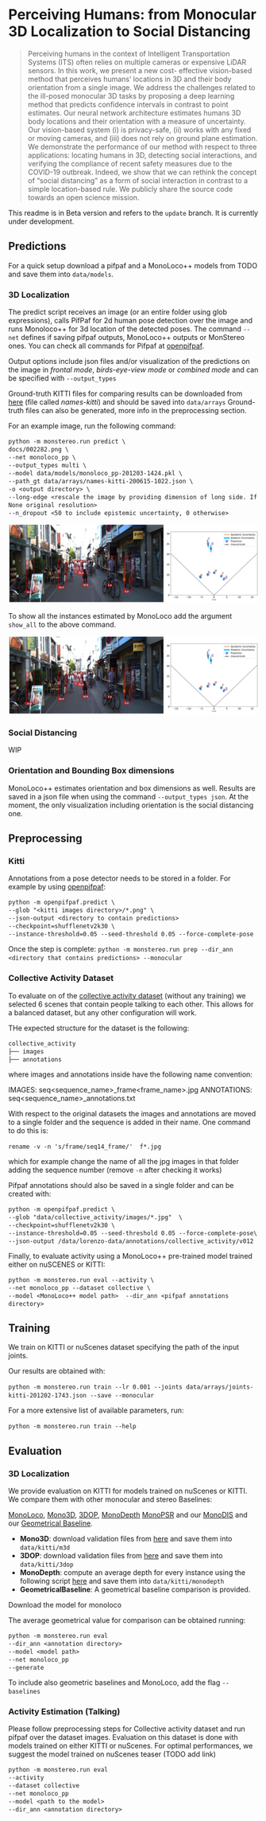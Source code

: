 
# Perceiving Humans: from Monocular 3D Localization to Social Distancing

> Perceiving humans in the context of Intelligent Transportation Systems (ITS) 
often relies on multiple cameras or expensive LiDAR sensors. 
In this work, we present a new cost- effective vision-based method that perceives humans’ locations in 3D 
and their body orientation from a single image.
We address the challenges related to the ill-posed monocular 3D tasks by proposing a deep learning method 
that predicts confidence intervals in contrast to point estimates. Our neural network architecture estimates 
humans 3D body locations and their orientation with a measure of uncertainty. 
Our vision-based system (i) is privacy-safe, (ii) works with any fixed or moving cameras,
 and (iii) does not rely on ground plane estimation. 
 We demonstrate the performance of our method with respect to three applications: 
 locating humans in 3D, detecting social interactions, 
 and verifying the compliance of recent safety measures due to the COVID-19 outbreak. 
 Indeed, we show that we can rethink the concept of “social distancing” as a form of social interaction 
 in contrast to a simple location-based rule. We publicly share the source code towards an open science mission.

This readme is in Beta version and refers to the `update` branch. It is currently under development.

##  Predictions
For a quick setup download a pifpaf and a MonoLoco++ models from TODO and save them into `data/models`.

### 3D Localization
The predict script receives an image (or an entire folder using glob expressions), 
calls PifPaf for 2d human pose detection over the image
and runs Monoloco++ for 3d location of the detected poses.
The command `--net` defines if saving pifpaf outputs, MonoLoco++ outputs or MonStereo ones.
You can check all commands for Pifpaf at [openpifpaf](https://github.com/vita-epfl/openpifpaf).

Output options include json files and/or visualization of the predictions on the image in *frontal mode*, 
*birds-eye-view mode* or *combined mode* and can be specified with `--output_types`

Ground-truth KITTI files for comparing results can be downloaded from 
[here](https://drive.google.com/drive/folders/1jZToVMBEZQMdLB5BAIq2CdCLP5kzNo9t?usp=sharing) 
(file called *names-kitti*) and should be saved into `data/arrays`
Ground-truth files can also be generated, more info in the preprocessing section.

For an example image, run the following command:

```
python -m monstereo.run predict \
docs/002282.png \
--net monoloco_pp \
--output_types multi \
--model data/models/monoloco_pp-201203-1424.pkl \
--path_gt data/arrays/names-kitti-200615-1022.json \
-o <output directory> \
--long-edge <rescale the image by providing dimension of long side. If None original resolution>
--n_dropout <50 to include epistemic uncertainty, 0 otherwise>
```

![predict](out_002282.png.multi.jpg)

To show all the instances estimated by MonoLoco add the argument `show_all` to the above command.

![predict_all](out_002282.png.multi_all.jpg)

### Social Distancing
WIP

### Orientation and Bounding Box dimensions
MonoLoco++ estimates orientation and box dimensions as well. Results are saved in a json file when using the command 
`--output_types json`. At the moment, the only visualization including orientation is the social distancing one.

## Preprocessing

### Kitti
Annotations from a pose detector needs to be stored in a folder.
For example by using [openpifpaf](https://github.com/vita-epfl/openpifpaf):
```
python -m openpifpaf.predict \
--glob "<kitti images directory>/*.png" \
--json-output <directory to contain predictions> 
--checkpoint=shufflenetv2k30 \
--instance-threshold=0.05 --seed-threshold 0.05 --force-complete-pose 
```
Once the step is complete:
`python -m monstereo.run prep --dir_ann <directory that contains predictions> --monocular`


### Collective Activity Dataset
To evaluate on of the [collective activity dataset](http://vhosts.eecs.umich.edu/vision//activity-dataset.html)
 (without any training) we selected 6 scenes that contain people talking to each other. 
 This allows for a balanced dataset, but any other configuration will work. 

THe expected structure for the dataset is the following:

    collective_activity         
    ├── images                 
    ├── annotations
    
where images and annotations inside have the following name convention:

IMAGES: seq<sequence_name>_frame<frame_name>.jpg
ANNOTATIONS: seq<sequence_name>_annotations.txt

With respect to the original datasets the images and annotations are moved to a single folder 
and the sequence is added in their name. One command to do this is:

`rename -v -n 's/frame/seq14_frame/'  f*.jpg`

which for example change the name of all the jpg images in that folder adding the sequence number
 (remove `-n` after checking it works)

Pifpaf annotations should also be saved in a single folder and can be created with:

```
python -m openpifpaf.predict \
--glob "data/collective_activity/images/*.jpg"  \
--checkpoint=shufflenetv2k30 \
--instance-threshold=0.05 --seed-threshold 0.05 --force-complete-pose\
--json-output /data/lorenzo-data/annotations/collective_activity/v012 
```

Finally, to evaluate activity using a MonoLoco++ pre-trained model trained either on nuSCENES or KITTI:
```
python -m monstereo.run eval --activity \ 
--net monoloco_pp --dataset collective \
--model <MonoLoco++ model path>  --dir_ann <pifpaf annotations directory>
```

## Training
We train on KITTI or nuScenes dataset specifying the path of the input joints.

Our results are obtained with: 

`python -m monstereo.run train --lr 0.001 --joints data/arrays/joints-kitti-201202-1743.json --save --monocular`

For a more extensive list of available parameters, run:

`python -m monstereo.run train --help`

## Evaluation

### 3D Localization
We provide evaluation on KITTI for models trained on nuScenes or KITTI. We compare them with other monocular 
and stereo Baselines: 

[MonoLoco](TODO), 
[Mono3D](https://www.cs.toronto.edu/~urtasun/publications/chen_etal_cvpr16.pdf), 
[3DOP](https://xiaozhichen.github.io/papers/nips15chen.pdf), 
[MonoDepth](https://arxiv.org/abs/1609.03677) 
[MonoPSR](TODO) and our 
[MonoDIS](TODO) and our 
[Geometrical Baseline](monoloco/eval/geom_baseline.py).

* **Mono3D**: download validation files from [here](http://3dimage.ee.tsinghua.edu.cn/cxz/mono3d) 
and save them into `data/kitti/m3d`
* **3DOP**: download validation files from [here](https://xiaozhichen.github.io/) 
and save them into `data/kitti/3dop`
* **MonoDepth**: compute an average depth for every instance using the following script 
[here](https://github.com/Parrotlife/pedestrianDepth-baseline/tree/master/MonoDepth-PyTorch) 
and save them into `data/kitti/monodepth`
* **GeometricalBaseline**: A geometrical baseline comparison is provided. 

Download the model for monoloco

The average geometrical value for comparison can be obtained running:
```
python -m monstereo.run eval 
--dir_ann <annotation directory> 
--model <model path> 
--net monoloco_pp 
--generate
````

To include also geometric baselines and MonoLoco, add the flag ``--baselines``

### Activity Estimation (Talking)
Please follow preprocessing steps for Collective activity dataset and run pifpaf over the dataset images.
Evaluation on this dataset is done with models trained on either KITTI or nuScenes. 
For optimal performances, we suggest the model trained on nuScenes teaser (TODO add link)
```
python -m monstereo.run eval 
--activity 
--dataset collective
--net monoloco_pp
--model <path to the model>   
--dir_ann <annotation directory>
```
